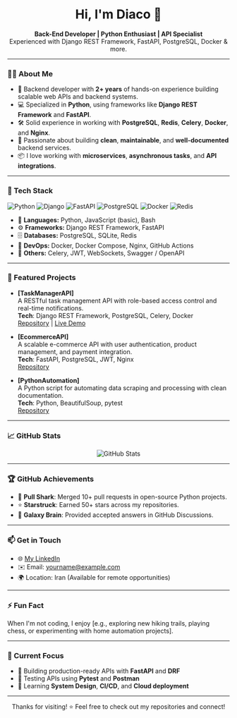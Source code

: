 <h1 align="center">Hi, I'm Diaco 👋</h1>

<p align="center">
  <b>Back-End Developer | Python Enthusiast | API Specialist</b><br>
  Experienced with Django REST Framework, FastAPI, PostgreSQL, Docker & more.
</p>

---

### 👨‍💻 About Me

- 🧠 Backend developer with **2+ years** of hands-on experience building scalable web APIs and backend systems.
- 💻 Specialized in **Python**, using frameworks like **Django REST Framework** and **FastAPI**.
- 🛠️ Solid experience in working with **PostgreSQL**, **Redis**, **Celery**, **Docker**, and **Nginx**.
- 🚀 Passionate about building **clean**, **maintainable**, and **well-documented** backend services.
- 📦 I love working with **microservices**, **asynchronous tasks**, and **API integrations**.

---

### 🔧 Tech Stack

![Python](https://img.shields.io/badge/python-3670A0?style=flat&logo=python&logoColor=ffdd54)
![Django](https://img.shields.io/badge/django-092E20?style=flat&logo=django&logoColor=white)
![FastAPI](https://img.shields.io/badge/fastapi-009688?style=flat&logo=fastapi&logoColor=white)
![PostgreSQL](https://img.shields.io/badge/postgresql-316192?style=flat&logo=postgresql&logoColor=white)
![Docker](https://img.shields.io/badge/docker-0db7ed?style=flat&logo=docker&logoColor=white)
![Redis](https://img.shields.io/badge/redis-CC0000?style=flat&logo=redis&logoColor=white)

- 🐍 **Languages:** Python, JavaScript (basic), Bash
- ⚙️ **Frameworks:** Django REST Framework, FastAPI
- 🗄️ **Databases:** PostgreSQL, SQLite, Redis
- 🐳 **DevOps:** Docker, Docker Compose, Nginx, GitHub Actions
- 🔌 **Others:** Celery, JWT, WebSockets, Swagger / OpenAPI

---

### 🌟 Featured Projects

- **[TaskManagerAPI]**  
  A RESTful task management API with role-based access control and real-time notifications.  
  **Tech**: Django REST Framework, PostgreSQL, Celery, Docker  
  [Repository](https://github.com/diaco-dev/task-manager-api) | [Live Demo](https://task-manager-api.example.com)

- **[EcommerceAPI]**  
  A scalable e-commerce API with user authentication, product management, and payment integration.  
  **Tech**: FastAPI, PostgreSQL, JWT, Nginx  
  [Repository](https://github.com/diaco-dev/ecommerce-api)

- **[PythonAutomation]**  
  A Python script for automating data scraping and processing with clean documentation.  
  **Tech**: Python, BeautifulSoup, pytest  
  [Repository](https://github.com/diaco-dev/python-automation)

---

### 📈 GitHub Stats

<p align="center">
  <img src="https://github-readme-stats.vercel.app/api?username=diaco-dev&show_icons=true&theme=radical&count_private=true" alt="GitHub Stats" />
</p>

---

### 🏆 GitHub Achievements

- 🦈 **Pull Shark**: Merged 10+ pull requests in open-source Python projects.
- ⭐ **Starstruck**: Earned 50+ stars across my repositories.
- 🧠 **Galaxy Brain**: Provided accepted answers in GitHub Discussions.

---

### 📫 Get in Touch

- 🌐 [My LinkedIn](https://www.linkedin.com/in/your-link/)
- ✉️ Email: yourname@example.com
- 🌍 Location: Iran (Available for remote opportunities)

---

### ⚡ Fun Fact
When I'm not coding, I enjoy [e.g., exploring new hiking trails, playing chess, or experimenting with home automation projects].

---

### 🧠 Current Focus

- 🔭 Building production-ready APIs with **FastAPI** and **DRF**
- 🧪 Testing APIs using **Pytest** and **Postman**
- 🧠 Learning **System Design**, **CI/CD**, and **Cloud deployment**

---


<p align="center">Thanks for visiting! ⭐ Feel free to check out my repositories and connect!</p>
